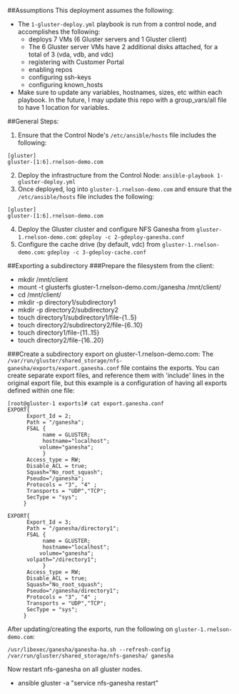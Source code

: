 ##Assumptions
This deployment assumes the following:
- The `1-gluster-deploy.yml` playbook is run from a control node, and accomplishes the following:
  - deploys 7 VMs (6 Gluster servers and 1 Gluster client)
  - The 6 Gluster server VMs have 2 additional disks attached, for a total of 3 (vda, vdb, and vdc)
  - registering with Customer Portal
  - enabling repos
  - configuring ssh-keys
  - configuring known_hosts
- Make sure to update any variables, hostnames, sizes, etc within each playbook. In the future, I may update this repo with a group_vars/all file to have 1 location for variables.



##General Steps:
1. Ensure that the Control Node's `/etc/ansible/hosts` file includes the following:
```
[gluster]
gluster-[1:6].rnelson-demo.com
```
2. Deploy the infrastructure from the Control Node: `ansible-playbook 1-gluster-deploy.yml`
3. Once deployed, log into `gluster-1.rnelson-demo.com` and ensure that the `/etc/ansible/hosts` file includes the following:
```
[gluster]
gluster-[1:6].rnelson-demo.com
```
4. Deploy the Gluster cluster and configure NFS Ganesha from `gluster-1.rnelson-demo.com`: `gdeploy -c 2-gdeploy-ganesha.conf`
5. Configure the cache drive (by default, vdc) from `gluster-1.rnelson-demo.com`: `gdeploy -c 3-gdeploy-cache.conf`



##Exporting a subdirectory
###Prepare the filesystem from the client:
- mkdir /mnt/client
- mount -t glusterfs gluster-1.rnelson-demo.com:/ganesha /mnt/client/
- cd /mnt/client/
- mkdir -p directory1/subdirectory1
- mkdir -p directory2/subdirectory2
- touch directory1/subdirectory1/file-{1..5}
- touch directory2/subdirectory2/file-{6..10}
- touch directory1/file-{11..15}
- touch directory2/file-{16..20}


###Create a subdirectory export on gluster-1.rnelson-demo.com:
The `/var/run/gluster/shared_storage/nfs-ganesha/exports/export.ganesha.conf` file contains the exports. You can create separate export files, and reference them with 'include' lines in the original export file, but this example is a configuration of having all exports defined within one file:
```
[root@gluster-1 exports]# cat export.ganesha.conf
EXPORT{
      Export_Id = 2;
      Path = "/ganesha";
      FSAL {
           name = GLUSTER;
           hostname="localhost";
          volume="ganesha";
           }
      Access_type = RW;
      Disable_ACL = true;
      Squash="No_root_squash";
      Pseudo="/ganesha";
      Protocols = "3", "4" ;
      Transports = "UDP","TCP";
      SecType = "sys";
     }

EXPORT{
      Export_Id = 3;
      Path = "/ganesha/directory1";
      FSAL {
           name = GLUSTER;
           hostname="localhost";
          volume="ganesha";
	  volpath="/directory1";
           }
      Access_type = RW;
      Disable_ACL = true;
      Squash="No_root_squash";
      Pseudo="/ganesha/directory1";
      Protocols = "3", "4" ;
      Transports = "UDP","TCP";
      SecType = "sys";
     }
```
After updating/creating the exports, run the following on `gluster-1.rnelson-demo.com`:
```
/usr/libexec/ganesha/ganesha-ha.sh --refresh-config /var/run/gluster/shared_storage/nfs-ganesha/ ganesha
```
Now restart nfs-ganesha on all gluster nodes.
- ansible gluster -a "service nfs-ganesha restart"
